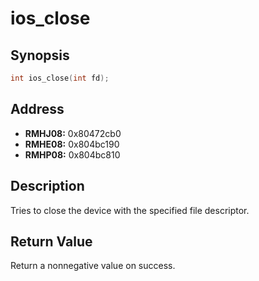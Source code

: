 # ios_close



Synopsis
--------
```C++
int ios_close(int fd);
```



Address
-------
 * __RMHJ08:__ 0x80472cb0
 * __RMHE08:__ 0x804bc190
 * __RMHP08:__ 0x804bc810



Description
-----------
Tries to close the device with the specified file descriptor.



Return Value
------------
Return a nonnegative value on success.
